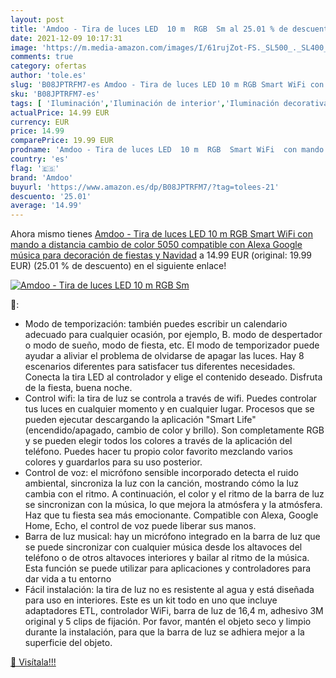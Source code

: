 ```yaml
---
layout: post
title: 'Amdoo - Tira de luces LED  10 m  RGB  Sm al 25.01 % de descuento'
date: 2021-12-09 10:17:31
image: 'https://m.media-amazon.com/images/I/61rujZot-FS._SL500_._SL400_.jpg'
comments: true
category: ofertas
author: 'tole.es'
slug: 'B08JPTRFM7-es Amdoo - Tira de luces LED 10 m RGB Smart WiFi con mando a...'
sku: 'B08JPTRFM7-es'
tags: [ 'Iluminación','Iluminación de interior','Iluminación decorativa y para usos específicos de interior','Tiras LED de interior','alexa','amdoo', ]
actualPrice: 14.99 EUR
currency: EUR
price: 14.99
comparePrice: 19.99 EUR
prodname: 'Amdoo - Tira de luces LED  10 m  RGB  Smart WiFi  con mando a distancia  cambio de color  5050  compatible con Alexa  Google  música  para decoración de fiestas y Navidad'
country: 'es'
flag: '🇪🇸'
brand: 'Amdoo'
buyurl: 'https://www.amazon.es/dp/B08JPTRFM7/?tag=tolees-21'
descuento: '25.01'
average: '14.99'
---
```


Ahora mismo tienes [Amdoo - Tira de luces LED  10 m  RGB  Smart WiFi  con mando a distancia  cambio de color  5050  compatible con Alexa  Google  música  para decoración de fiestas y Navidad](https://www.amazon.es/dp/B08JPTRFM7/?tag=tolees-21) a 14.99 EUR (original: 19.99 EUR) (25.01 %  de descuento) en el siguiente enlace!

[![Amdoo - Tira de luces LED  10 m  RGB  Sm](https://m.media-amazon.com/images/I/61rujZot-FS._SL500_._SL400_.jpg)](https://www.amazon.es/dp/B08JPTRFM7/?tag=tolees-21)

🔎:

- Modo de temporización: también puedes escribir un calendario adecuado para cualquier ocasión, por ejemplo, B. modo de despertador o modo de sueño, modo de fiesta, etc. El modo de temporizador puede ayudar a aliviar el problema de olvidarse de apagar las luces. Hay 8 escenarios diferentes para satisfacer tus diferentes necesidades. Conecta la tira LED al controlador y elige el contenido deseado. Disfruta de la fiesta, buena noche.
- Control wifi: la tira de luz se controla a través de wifi. Puedes controlar tus luces en cualquier momento y en cualquier lugar. Procesos que se pueden ejecutar descargando la aplicación "Smart Life" (encendido/apagado, cambio de color y brillo). Son completamente RGB y se pueden elegir todos los colores a través de la aplicación del teléfono. Puedes hacer tu propio color favorito mezclando varios colores y guardarlos para su uso posterior.
- Control de voz: el micrófono sensible incorporado detecta el ruido ambiental, sincroniza la luz con la canción, mostrando cómo la luz cambia con el ritmo. A continuación, el color y el ritmo de la barra de luz se sincronizan con la música, lo que mejora la atmósfera y la atmósfera. Haz que tu fiesta sea más emocionante. Compatible con Alexa, Google Home, Echo, el control de voz puede liberar sus manos.
- Barra de luz musical: hay un micrófono integrado en la barra de luz que se puede sincronizar con cualquier música desde los altavoces del teléfono o de otros altavoces interiores y bailar al ritmo de la música. Esta función se puede utilizar para aplicaciones y controladores para dar vida a tu entorno
- Fácil instalación: la tira de luz no es resistente al agua y está diseñada para uso en interiores. Este es un kit todo en uno que incluye adaptadores ETL, controlador WiFi, barra de luz de 16,4 m, adhesivo 3M original y 5 clips de fijación. Por favor, mantén el objeto seco y limpio durante la instalación, para que la barra de luz se adhiera mejor a la superficie del objeto.

[🛒 Visítala!!!](https://www.amazon.es/dp/B08JPTRFM7/?tag=tolees-21)
